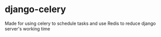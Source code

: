 # django-celery
Made for using celery to schedule tasks and use Redis to reduce django server's working time
